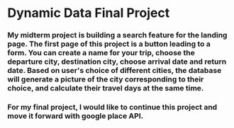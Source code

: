 # Dynamic Data Final Project
### My midterm project is building a search feature for the landing page. The first page of this project is a button leading to a form. You can create a name for your trip, choose the departure city, destination city, choose arrival date and return date. Based on user's choice of different cities, the database will generate a picture of the city corresponding to their choice, and calculate their travel days at the same time.
### For my final project, I would like to continue this project and move it forward with google place API. 
